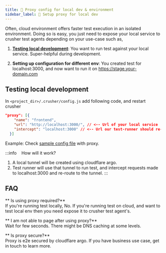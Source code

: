 ```yaml
---
title: 🔌 Proxy config for local dev & environment
sidebar_label: 🔌 Setup proxy for local dev 
---
```


Often, cloud environment offers faster test execution in an isolated environment. Doing so is easy, you just need to expose your local service to crusher test agents depending on your use-case such as,

1. [**Testing local development**](#testing-local-development): You want to run test against your local service. Super-helpful during development.

2. **Setting up configuration for different env**: You created test for localhost:3000, and now want to run it on https://stage.your-domain.com


## Testing local development

In `<project_dir>/.crusher/config.js` add following code, and restart crusher

```json
"proxy": [{
    "name": "frontend",
    "url": "http://localhost:3000/", // <-- Url of your local service
    "intercept": "localhost:3000" // <-- Url our test-runner should re-route to your local-service
  }]
```

Example: Check  [sample config file](https://github.com/crusherdev/docsv2/blob/ft-new/.crusher/config.json) with proxy. 

:::info &nbsp;&nbsp; How will it work?
1. A local tunnel will be created using cloudflare argo. 
2. Test runner will use that tunnel to run test, and intercept requests made to localhost:3000 and re-route to the tunnel.
:::

## FAQ

** Is using proxy required?**<br/>
If you're running test locally, No. If you're running test on cloud, and want to test local env then you need expose it to crusher test agent's.

** I am not able to page after using proxy?**<br/>
Wait for few seconds. There might be DNS caching at some levels.

** Is proxy secure?**<br/>
Proxy is e2e secured by cloudflare argo. If you have business use case, get in touch to learn more.
